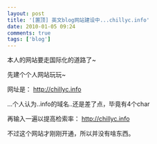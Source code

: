 ```yaml
---
layout: post
title: '[置顶] 英文blog网站建设中...chillyc.info'
date: 2010-01-05 09:24
comments: true
tags: ['blog']
---
```


本人的网站要走国际化的道路了~

先建个个人网站玩玩~

网址是： [ http://chillyc.info ](http://chillyc.info)

...个人认为..info的域名..还是差了点，毕竟有4个char

再输入一遍以提高检索率： [ http://chillyc.info ](http://chillyc.info)

不过这个网站才刚刚开通，所以并没有啥东西。

